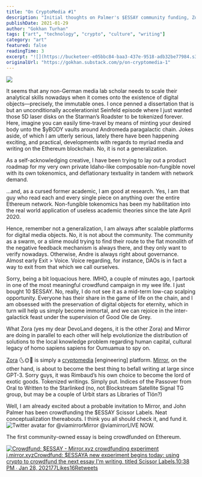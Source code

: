 ```yaml
---
title: "On CryptoMedia #1"
description: "Initial thoughts on Palmer's $ESSAY community funding, Zora and Mirror."
publishDate: 2021-01-29
author: "Gokhan Turhan"
tags: ["art", "technology", "crypto", "culture", "writing"]
category: "art"
featured: false
readingTime: 3
excerpt: "![](https://bucketeer-e05bbc84-baa3-437e-9518-adb32be77984.s3.amazonaws.com/public/images/72e8684b-5df5-4556-8fab-c722c4098701_3840x2880.jpeg)"
originalUrl: "https://gokhan.substack.com/p/on-cryptomedia-1"
---
```


![](https://bucketeer-e05bbc84-baa3-437e-9518-adb32be77984.s3.amazonaws.com/public/images/72e8684b-5df5-4556-8fab-c722c4098701_3840x2880.jpeg)

It seems that any non-German media lab scholar needs to scale their analytical skills nowadays when it comes onto the existence of digital objects—precisely, the immutable ones. I once penned a dissertation that is but an unconditionally accelerationist Seinfeld episode where I just wanted those 5D laser disks on the Starman’s Roadster to be tokenized forever. Here, imagine you can easily time-travel by means of minting your desired body unto the $yBODY vaults around Andromeda paragalactic chain. Jokes aside, of which I am utterly serious, lately there have been happening exciting, and practical, developments with regards to myriad media and writing on the Ethereum blockchain. No, it is not a generalization. 

As a self-acknowledging creative, I have been trying to lay out a product roadmap for my very own private Idaho-like composable non-fungible novel with its own tokenomics, and deflationary textuality in tandem with network demand.

…and, as a cursed former academic, I am good at research. Yes, I am that guy who read each and every single piece on anything over the entire Ethereum network. Non-fungible tokenomics has been my habilitation into the real world application of useless academic theories since the late April 2020. 

Hence, remember not a generalization, I am always after scalable platforms for digital media objects. No, it is not about the community. The community as a swarm, or a slime mould trying to find their route to the flat monolith of the negative feedback mechanism is always there, and they only want to verify nowadays. Otherwise, Andre is always right about governance. Almost early Exit > Voice. Voice regarding, for instance, DAOs is in fact a way to exit from that which we call ourselves.  

Sorry, being a bit loquacious here. IMHO, a couple of minutes ago, I partook in one of the most meaningful crowdfund campaign in my wee life. I just bought 10 $ESSAY. No, really, I do not see it as a mid-term low-cap scalping opportunity. Everyone has their share in the game of life on the chain, and I am obsessed with the preservation of digital objects for eternity, which in turn will help us simply become immortal, and we can rejoice in the inter-galactick feast under the supervision of Good Ole de Grey.

What Zora (yes my dear DevoLand degens, it is the other Zora) and Mirror are doing in parallel to each other will help evolutionize the distribution of solutions to the local knowledge problem regarding human capital, cultural legacy of homo sapiens sapiens for Oumuamua to spy on.

[Zora](https://zora.engineering/) 🌜🌞🌛   is simply a [cryptomedia](https://cryptomedia.wtf/) [engineering] platform. [Mirror](https://mirror.xyz/), on the other hand, is about to become the best thing to befall writing at large since GPT-3. Sorry guys, it was Rimbaud’s his own choice to become the lord of exotic goods. Tokenized writings. Simply put. Indices of the Passover from Oral to Written to the Starlinked (no, not Blockstream Satellite Signal TG group, but may be a couple of Urbit stars as Libraries of Tlön?)

Well, I am already excited about a probable invitation to Mirror, and John Palmer has been crowdfunding the $ESSAY Scissor Labels. Neat conceptualization thereabouts. I think you all should check it, and fund it.
![Twitter avatar for @viamirror](https://substackcdn.com/image/twitter_name/w_96/viamirror.jpg)Mirror @viamirrorLIVE NOW.

The first community-owned essay is being crowdfunded on Ethereum.

[![Crowdfund: $ESSAY - Mirror.xyz crowdfunding experiment](https://bucketeer-e05bbc84-baa3-437e-9518-adb32be77984.s3.amazonaws.com/public/images/350cd87b-d17a-4b33-b216-8823ec63a7e9_2400x1340.jpeg)j.mirror.xyzCrowdfund: $ESSAYA new experiment begins today: using crypto to crowdfund the next essay I'm writing, titled Scissor Labels.](https://j.mirror.xyz/uVGCCwwm3k341lPpxaJmHTZROESVse9Pe_rmbiuUAC0)[10:38 PM ∙ Jan 28, 202177Likes16Retweets](https://twitter.com/viamirror/status/1354921716078751746)
